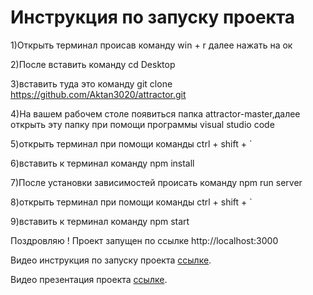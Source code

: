 # Инструкция по запуску проекта

1)Открыть терминал происав команду win + r далее нажать на ок


2)После вставить команду cd Desktop


3)вставить туда это команду git clone https://github.com/Aktan3020/attractor.git


4)На вашем рабочем столе появиться папка attractor-master,далее открыть эту папку при помощи программы visual studio code


5)открыть терминал при помощи команды ctrl + shift + `


6)вставить к терминал команду npm install


7)После установки зависимостей происать команду npm run server 


8)открыть терминал при помощи команды ctrl + shift + `


9)вставить к терминал команду npm start


Поздровляю ! Проект запущен по ссылке http://localhost:3000





Видео инструкция по запуску проекта [ссылке](https://www.youtube.com/watch?v=a7HxWF0eFtQ).

Видео презентация проекта [ссылке]([https://www.youtube.com/watch?v=a7HxWF0eFtQ](https://youtu.be/ZSiJWqyd5Vk)https://youtu.be/ZSiJWqyd5Vk).
